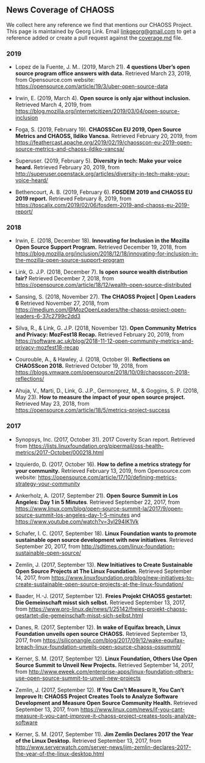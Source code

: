 ## News Coverage of CHAOSS

We collect here any reference we find that mentions our CHAOSS Project. This page is maintained by Georg Link. Email <linkgeorg@gmail.com> to get a reference added or create a pull request against the [coverage.md](https://github.com/chaoss/website/blob/master/About/Media/coverage.md) file.


### 2019

* Lopez de la Fuente, J. M.. (2019, March 21). **4 questions Uber’s open source program office answers with data.** Retrieved March 23, 2019, from Opensource.com website: https://opensource.com/article/19/3/uber-open-source-data

* Irwin, E. (2019, March 4). **Open source is only ajar without inclusion.** Retrieved March 4, 2019, from https://blog.mozilla.org/internetcitizen/2019/03/04/open-source-inclusion

* Foga, S. (2019, February 19). **CHAOSSCon EU 2019, Open Source Metrics and CHAOSS, Ildiko Vancsa.** Retrieved February 20, 2019, from https://feathercast.apache.org/2019/02/19/chaosscon-eu-2019-open-source-metrics-and-chaoss-ildiko-vancsa/

* Superuser. (2019, February 5). **Diversity in tech: Make your voice heard.** Retrieved February 20, 2019, from http://superuser.openstack.org/articles/diversity-in-tech-make-your-voice-heard/

* Bethencourt, A. B. (2019, February 6). **FOSDEM 2019 and CHAOSS EU 2019 report.** Retrieved February 8, 2019, from https://toscalix.com/2019/02/06/fosdem-2019-and-chaoss-eu-2019-report/


### 2018

* Irwin, E. (2018, December 18). **Innovating for Inclusion in the Mozilla Open Source Support Program.** Retrieved December 19, 2018, from https://blog.mozilla.org/inclusion/2018/12/18/innovating-for-inclusion-in-the-mozilla-open-source-support-program

* Link, G. J.P. (2018, December 7). **Is open source wealth distribution fair?** Retrieved December 7, 2018, from https://opensource.com/article/18/12/wealth-open-source-distributed

* Sansing, S. (2018, November 27). **The CHAOSS Project | Open Leaders 6** Retrieved November 27, 2018, from https://medium.com/@MozOpenLeaders/the-chaoss-project-open-leaders-6-37c2799c2dd3

* Silva, R., & Link, G. J.P. (2018, November 12). **Open Community Metrics and Privacy: MozFest18 Recap.** Retrieved February 20, 2019, from https://software.ac.uk/blog/2018-11-12-open-community-metrics-and-privacy-mozfest18-recap

* Courouble, A., & Hawley, J. (2018, October 9). **Reflections on CHAOSScon 2018.** Retrieved October 19, 2018, from https://blogs.vmware.com/opensource/2018/10/09/chaosscon-2018-reflections/

* Ahuja, V., Marti, D., Link, G. J.P., Germonprez, M., & Goggins, S. P. (2018, May 23). **How to measure the impact of your open source project.** Retrieved May 23, 2018, from https://opensource.com/article/18/5/metrics-project-success

### 2017

* Synopsys, Inc. (2017, October 31). 2017 Coverity Scan report. Retrieved from https://lists.linuxfoundation.org/pipermail/oss-health-metrics/2017-October/000218.html

* Izquierdo, D. (2017, October 16). **How to define a metrics strategy for your community.** Retrieved February 13, 2019, from Opensource.com website: https://opensource.com/article/17/10/defining-metrics-strategy-your-community

* Ankerholz, A. (2017, September 21). **Open Source Summit in Los Angeles: Day 1 in 5 Minutes**. Retrieved September 22, 2017, from https://www.linux.com/blog/open-source-summit-la/2017/9/open-source-summit-los-angeles-day-1-5-minutes and https://www.youtube.com/watch?v=3yl294IK1Vk

* Schafer, I. C. (2017, September 18). **Linux Foundation wants to promote sustainable open source development with new initiatives**. Retrieved September 20, 2017, from http://sdtimes.com/linux-foundation-sustainable-open-source/

* Zemlin, J. (2017, September 13). **New Initiatives to Create Sustainable Open Source Projects at The Linux Foundation**. Retrieved September 14, 2017, from https://www.linuxfoundation.org/blog/new-initiatives-to-create-sustainable-open-source-projects-at-the-linux-foundation/

* Baader, H.-J. (2017, September 12). **Freies Projekt CHAOSS gestartet: Die Gemeinschaft misst sich selbst.** Retrieved September 13, 2017, from https://www.pro-linux.de/news/1/25142/freies-projekt-chaoss-gestartet-die-gemeinschaft-misst-sich-selbst.html

* Danes, R. (2017, September 12). **In wake of Equifax breach, Linux Foundation unveils open source CHAOSS.** Retrieved September 13, 2017, from https://siliconangle.com/blog/2017/09/12/wake-equifax-breach-linux-foundation-unveils-open-source-chaoss-ossummit/

* Kerner, S. M. (2017, September 12). **Linux Foundation, Others Use Open Source Summit to Unveil New Projects.** Retrieved September 14, 2017, from http://www.eweek.com/enterprise-apps/linux-foundation-others-use-open-source-summit-to-unveil-new-projects

* Zemlin, J. (2017, September 12). **If You Can’t Measure It, You Can’t Improve It: CHAOSS Project Creates Tools to Analyze Software Development and Measure Open Source Community Health.** Retrieved September 13, 2017, from https://www.linux.com/news/if-you-cant-measure-it-you-cant-improve-it-chaoss-project-creates-tools-analyze-software

* Kerner, S. M. (2017, September 11). **Jim Zemlin Declares 2017 the Year of the Linux Desktop.** Retrieved September 13, 2017, from http://www.serverwatch.com/server-news/jim-zemlin-declares-2017-the-year-of-the-linux-desktop.html
